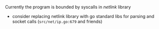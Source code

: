 Currently the program is bounded by syscalls in _netlink_ library

- consider replacing netlink library with go standard libs for parsing and socket calls (`src/net/ip.go:679` and friends)
